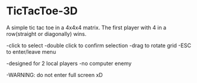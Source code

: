 # TicTacToe-3D
A simple tic tac toe in a 4x4x4 matrix.
The first player with 4 in a row(straight or diagonally) wins.

-click to select
-double click to confirm selection
-drag to rotate grid
-ESC to enter/leave menu

-designed for 2 local players
-no computer enemy

-WARNING: do not enter full screen xD
